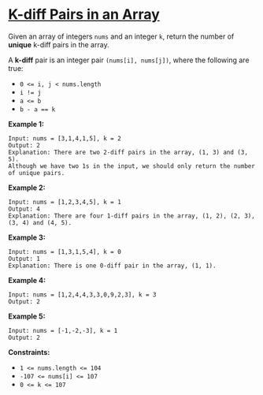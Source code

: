 # [K-diff Pairs in an Array](https://leetcode.com/explore/challenge/card/october-leetcoding-challenge/559/week-1-october-1st-october-7th/3482/)

Given an array of integers `nums` and an integer `k`, return the number of **unique** k-diff pairs in the array.

A **k-diff** pair is an integer pair `(nums[i], nums[j])`, where the following are true:

-   `0 <= i, j < nums.length`
-   `i != j`
-   `a <= b`
-   `b - a == k`

**Example 1:**

```
Input: nums = [3,1,4,1,5], k = 2
Output: 2
Explanation: There are two 2-diff pairs in the array, (1, 3) and (3, 5).
Although we have two 1s in the input, we should only return the number of unique pairs.
```

**Example 2:**

```
Input: nums = [1,2,3,4,5], k = 1
Output: 4
Explanation: There are four 1-diff pairs in the array, (1, 2), (2, 3), (3, 4) and (4, 5).
```

**Example 3:**

```
Input: nums = [1,3,1,5,4], k = 0
Output: 1
Explanation: There is one 0-diff pair in the array, (1, 1).
```

**Example 4:**

```
Input: nums = [1,2,4,4,3,3,0,9,2,3], k = 3
Output: 2
```

**Example 5:**

```
Input: nums = [-1,-2,-3], k = 1
Output: 2
```

**Constraints:**

-   `1 <= nums.length <= 104`
-   `-107 <= nums[i] <= 107`
-   `0 <= k <= 107`
